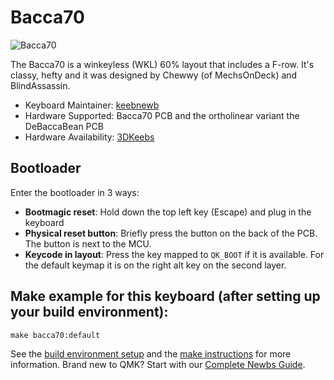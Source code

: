 # Bacca70

![Bacca70](https://imgur.com/TQMALjwh.png)

The Bacca70 is a winkeyless (WKL) 60% layout that includes a F-row. It's classy, hefty and it was designed by Chewwy (of MechsOnDeck) and BlindAssassin.

* Keyboard Maintainer: [keebnewb](https://github.com/thompson-ele)  
* Hardware Supported: Bacca70 PCB and the ortholinear variant the DeBaccaBean PCB
* Hardware Availability: [3DKeebs](https://3dkeebs.com/)

## Bootloader

Enter the bootloader in 3 ways:

* **Bootmagic reset**: Hold down the top left key (Escape) and plug in the keyboard
* **Physical reset button**: Briefly press the button on the back of the PCB. The button is next to the MCU.
* **Keycode in layout**: Press the key mapped to `QK_BOOT` if it is available. For the default keymap it is on the right alt key on the second layer.

## Make example for this keyboard (after setting up your build environment):

    make bacca70:default

See the [build environment setup](https://docs.qmk.fm/#/getting_started_build_tools) and the [make instructions](https://docs.qmk.fm/#/getting_started_make_guide) for more information. Brand new to QMK? Start with our [Complete Newbs Guide](https://docs.qmk.fm/#/newbs).
